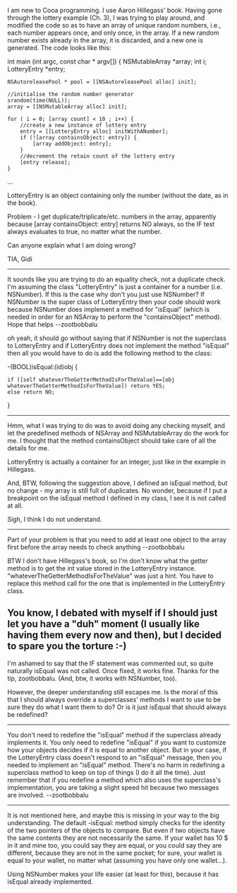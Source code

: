 I am new to Cooa programming. I use Aaron Hillegass' book. Having gone through the lottery example (Ch. 3), I was trying to play around, and modified the code so as to have an array of unique random numbers, i.e., each number appears once, and only once, in the array. If a new random number exists already in the array, it is discarded, and a new one is generated. The code looks like this:

    
int main (int argc, const char * argv[])
{
    NSMutableArray *array;
    int i;
    LotteryEntry *entry;
    
    NSAutoreleasePool * pool = [[NSAutoreleasePool alloc] init];
    
    //initialise the random number generator
    srandom(time(NULL));
    array = [[NSMutableArray alloc] init];
    
    for ( i = 0; [array count] < 10 ; i++) {
        //create a new instance of lottery entry
        entry = [[LotteryEntry alloc] initWithANumber];
        if (![array containsObject: entry]) { 
            [array addObject: entry];
        }
        //decrement the retain count of the lottery entry
        [entry release];
    }
...


LotteryEntry is an object containing only the number (without the date, as in the book).

Problem - I get duplicate/triplicate/etc. numbers in the array, apparently because [array containsObject: entry] returns NO always, so the IF test always evaluates to true, no matter what the number.

Can anyone explain what I am doing wrong?

TIA, Gidi

----

It sounds like you are trying to do an equality check, not a duplicate check. I'm assuming the class "LotteryEntry" is just a container for a number (i.e. NSNumber). If this is the case why don't you just use NSNumber? If NSNumber is the super class of LotteryEntry then your code should work because NSNumber does implement a method for "isEqual" (which is needed in order for an NSArray to perform the "containsObject" method). Hope that helps --zootbobbalu

oh yeah, it should go without saying that if NSNumber is not the superclass to LotteryEntry and if LotteryEntry does not implement the method "isEqual" then all you would have to do is add the following method to the class:

    
-(BOOL)isEqual:(id)obj {

    if ([self whateverTheGetterMethodIsForTheValue]==[obj whateverTheGetterMethodIsForTheValue]) return YES;
    else return NO;

}


----
Hmm, what I was trying to do was to avoid doing any checking myself, and let the predefined methods of NSArray and NSMutableArray do the work for me. I thought that the method containsObject should take care of all the details for me.

LotteryEntry is actually a container for an integer, just like in the example in Hillegass.

And, BTW, following the suggestion above, I defined an isEqual method, but no change - my array is still full of duplicates. No wonder, because if I put a breakpoint on the isEqual method I defined in my class, I see it is not called at all.

Sigh, I think I do not understand.

----

Part of your problem is that you need to add at least one object to the array first before the array needs to check anything --zootbobbalu 

BTW I don't have Hillegass's book, so I'm don't know what the getter method is to get the int value stored in the LotteryEntry instance. "whateverTheGetterMethodIsForTheValue" was just a hint. You have to replace this method call for the one that is implemented in the LotteryEntry class.

You know, I debated with myself if I should just let you have a "duh" moment (I usually like having them every now and then), but I decided to spare you the torture :-)
----
I'm ashamed to say that the IF statement was commented out, so quite naturally isEqual was not called. Once fixed, it works fine. Thanks for the tip, zootbobbalu. (And, btw, it works with NSNumber, too).

However, the deeper understanding still escapes me. Is the moral of this that I should always override a superclasses' methods I want to use to be sure they do what I want them to do? Or is it just isEqual that should always be redefined?

----

You don't need to redefine the "isEqual" method if the superclass already implements it. You only need to redefine "isEqual" if you want to customize how your objects decides if it is equal to another object. But in your case, if the LotteryEntry class doesn't respond to an "isEqual" message, then you needed to implement an "isEqual" method. There's no harm in redefining a superclass method to keep on top of things (I do it all the time). Just remember that if you redefine a method which also uses the superclass's implementation, you are taking a slight speed hit because two messages are involved. --zootbobbalu

----

It is not mentioned here, and maybe this is missing in your way to the big understanding. The default -isEqual: method simply checks for the identity of the two pointers of the objects to compare. But even if two objects have the same contents they are not necessarily the same. If your wallet has 10 $ in it and mine too, you could say they are equal, or you could say they are different, because they are not in the same pocket; for sure, your wallet is equal to your wallet, no matter what (assuming you have only one wallet...).

Using NSNumber makes your life easier (at least for this), because it has isEqual already implemented.
